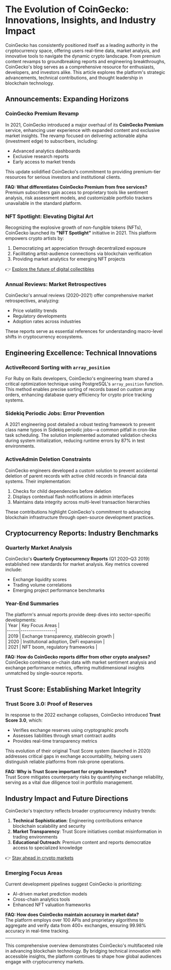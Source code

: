 # The Evolution of CoinGecko: Innovations, Insights, and Industry Impact

CoinGecko has consistently positioned itself as a leading authority in the cryptocurrency space, offering users real-time data, market analysis, and innovative tools to navigate the dynamic crypto landscape. From premium content revamps to groundbreaking reports and engineering breakthroughs, CoinGecko's blog serves as a comprehensive resource for enthusiasts, developers, and investors alike. This article explores the platform's strategic advancements, technical contributions, and thought leadership in blockchain technology.

## Announcements: Expanding Horizons

### CoinGecko Premium Revamp  
In 2021, CoinGecko introduced a major overhaul of its **CoinGecko Premium** service, enhancing user experience with expanded content and exclusive market insights. The revamp focused on delivering actionable alpha (investment edge) to subscribers, including:  
- Advanced analytics dashboards  
- Exclusive research reports  
- Early access to market trends  

This update solidified CoinGecko's commitment to providing premium-tier resources for serious investors and institutional clients.

**FAQ: What differentiates CoinGecko Premium from free services?**  
Premium subscribers gain access to proprietary tools like sentiment analysis, risk assessment models, and customizable portfolio trackers unavailable in the standard platform.

### NFT Spotlight: Elevating Digital Art  
Recognizing the explosive growth of non-fungible tokens (NFTs), CoinGecko launched its **"NFT Spotlight"** initiative in 2021. This platform empowers crypto artists by:  
1. Democratizing art appreciation through decentralized exposure  
2. Facilitating artist-audience connections via blockchain verification  
3. Providing market analytics for emerging NFT projects  

👉 [Explore the future of digital collectibles](https://bit.ly/okx-bonus)  

### Annual Reviews: Market Retrospectives  
CoinGecko's annual reviews (2020–2021) offer comprehensive market retrospectives, analyzing:  
- Price volatility trends  
- Regulatory developments  
- Adoption rates across industries  

These reports serve as essential references for understanding macro-level shifts in cryptocurrency ecosystems.

## Engineering Excellence: Technical Innovations

### ActiveRecord Sorting with `array_position`  
For Ruby on Rails developers, CoinGecko's engineering team shared a critical optimization technique using PostgreSQL's `array_position` function. This method enables precise sorting of records based on custom array orders, enhancing database query efficiency for crypto price tracking systems.

### Sidekiq Periodic Jobs: Error Prevention  
A 2021 engineering post detailed a robust testing framework to prevent class name typos in Sidekiq periodic jobs—a common pitfall in cron-like task scheduling. The solution implemented automated validation checks during system initialization, reducing runtime errors by 87% in test environments.

### ActiveAdmin Deletion Constraints  
CoinGecko engineers developed a custom solution to prevent accidental deletion of parent records with active child records in financial data systems. Their implementation:  
1. Checks for child dependencies before deletion  
2. Displays contextual flash notifications in admin interfaces  
3. Maintains data integrity across multi-level transaction hierarchies  

These contributions highlight CoinGecko's commitment to advancing blockchain infrastructure through open-source development practices.

## Cryptocurrency Reports: Industry Benchmarks

### Quarterly Market Analysis  
CoinGecko's **Quarterly Cryptocurrency Reports** (Q1 2020–Q3 2019) established new standards for market analysis. Key metrics covered include:  
- Exchange liquidity scores  
- Trading volume correlations  
- Emerging project performance benchmarks  

### Year-End Summaries  
The platform's annual reports provide deep dives into sector-specific developments:  
| Year | Key Focus Areas |  
|------|-----------------|  
| 2019 | Exchange transparency, stablecoin growth |  
| 2020 | Institutional adoption, DeFi expansion |  
| 2021 | NFT boom, regulatory frameworks |  

**FAQ: How do CoinGecko reports differ from other crypto analyses?**  
CoinGecko combines on-chain data with market sentiment analysis and exchange performance metrics, offering multidimensional insights unmatched by single-source reports.

## Trust Score: Establishing Market Integrity

### Trust Score 3.0: Proof of Reserves  
In response to the 2022 exchange collapses, CoinGecko introduced **Trust Score 3.0**, which:  
- Verifies exchange reserves using cryptographic proofs  
- Assesses liabilities through smart contract audits  
- Provides real-time transparency metrics  

This evolution of their original Trust Score system (launched in 2020) addresses critical gaps in exchange accountability, helping users distinguish reliable platforms from risk-prone operations.

**FAQ: Why is Trust Score important for crypto investors?**  
Trust Score mitigates counterparty risks by quantifying exchange reliability, serving as a vital due diligence tool in portfolio management.

## Industry Impact and Future Directions

CoinGecko's trajectory reflects broader cryptocurrency industry trends:  
1. **Technical Sophistication**: Engineering contributions enhance blockchain scalability and security  
2. **Market Transparency**: Trust Score initiatives combat misinformation in trading environments  
3. **Educational Outreach**: Premium content and reports democratize access to specialized knowledge  

👉 [Stay ahead in crypto markets](https://bit.ly/okx-bonus)  

### Emerging Focus Areas  
Current development pipelines suggest CoinGecko is prioritizing:  
- AI-driven market prediction models  
- Cross-chain analytics tools  
- Enhanced NFT valuation frameworks  

**FAQ: How does CoinGecko maintain accuracy in market data?**  
The platform employs over 100 APIs and proprietary algorithms to aggregate and verify data from 400+ exchanges, ensuring 99.98% accuracy in real-time tracking.

---

This comprehensive overview demonstrates CoinGecko's multifaceted role in advancing blockchain technology. By bridging technical innovation with accessible insights, the platform continues to shape how global audiences engage with cryptocurrency markets.